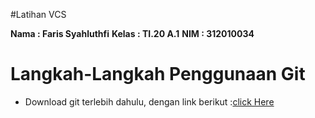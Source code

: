 #Latihan VCS


**Nama : Faris Syahluthfi**
**Kelas : TI.20 A.1**
**NIM : 312010034**


# **Langkah-Langkah Penggunaan Git <br>**
* Download git terlebih dahulu, dengan link berikut :[click Here](https://git-scm.com/)
